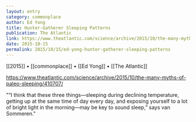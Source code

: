 ```yaml
---
layout: entry
category: commonplace
author: Ed Yong
title: Hunter-Gatherer Sleeping Patterns 
publication: The Atlantic
link: https://www.theatlantic.com/science/archive/2015/10/the-many-myths-of-paleo-sleeping/410707/
date: 2015-10-15
permalink: 2015/10/15/ed-yong-hunter-gatherer-sleeping-patterns
---
```


[[2015]] • [[commonplace]] • [[Ed Yong]] • [[The Atlantic]]

https://www.theatlantic.com/science/archive/2015/10/the-many-myths-of-paleo-sleeping/410707/

"“I think that these three things—sleeping during declining temperature, getting up at the same time of day every day, and exposing yourself to a lot of bright light in the morning—may be key to sound sleep,” says van Sommeren."
